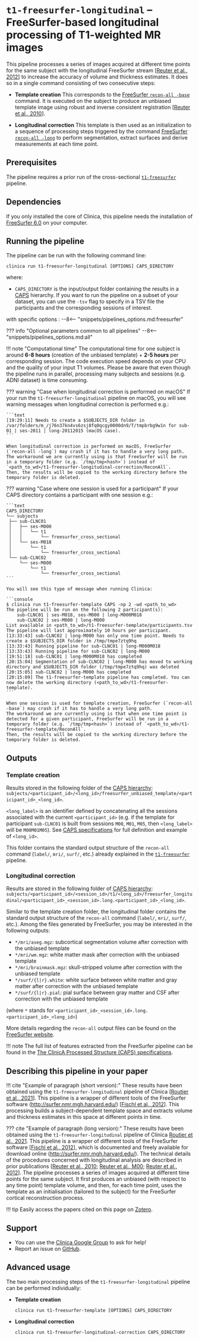 <!-- markdownlint-disable MD046-->
# `t1-freesurfer-longitudinal` – FreeSurfer-based longitudinal processing of T1-weighted MR images

This pipeline processes a series of images acquired at different time points for the same subject with the longitudinal FreeSurfer stream
[[Reuter et al., 2012](http://dx.doi.org/10.1016/j.neuroimage.2012.02.084)]
to increase the accuracy of volume and thickness estimates.
It does so in a single command consisting of two consecutive steps:

- **Template creation** This corresponds to the
[FreeSurfer `recon-all -base`](https://surfer.nmr.mgh.harvard.edu/fswiki/LongitudinalProcessing)
command.
It is executed on the subject to produce an unbiased template image using robust and
inverse consistent registration
[[Reuter et al., 2010](http://dx.doi.org/10.1016/j.neuroimage.2010.07.020)].

- **Longitudinal correction** This template is then used as an initialization to a sequence of processing steps triggered by the command
[FreeSurfer `recon-all -long`](https://surfer.nmr.mgh.harvard.edu/fswiki/LongitudinalProcessing)
to perform segmentation, extract surfaces and derive measurements at each time point.

## Prerequisites

The pipeline requires a prior run of the cross-sectional [`t1-freesurfer`](../T1_FreeSurfer) pipeline.

## Dependencies

If you only installed the core of Clinica, this pipeline needs the installation of [FreeSurfer 6.0](../Software/Third-party.md#freesurfer) on your computer.

## Running the pipeline

The pipeline can be run with the following command line:

```Text
clinica run t1-freesurfer-longitudinal [OPTIONS] CAPS_DIRECTORY 
```

where:

- `CAPS_DIRECTORY` is the input/output folder containing the results in a [CAPS](../../CAPS/Introduction) hierarchy.
If you want to run the pipeline on a subset of your dataset, you can use the `-tsv` flag to specify in a TSV file the participants and the corresponding sessions of interest.

with specific options :
--8<-- "snippets/pipelines_options.md:freesurfer"

??? info "Optional parameters common to all pipelines"
    --8<-- "snippets/pipelines_options.md:all"

!!! note "Computational time"
    The computational time for one subject is around **6-8 hours** (creation of the unbiased template) + **2-5 hours** per corresponding session.
    The code execution speed depends on your CPU and the quality of your input T1 volumes.
    Please be aware that even though the pipeline runs in parallel, processing many subjects and sessions (e.g. ADNI dataset) is time consuming.


??? warning "Case when longitudinal correction is performed on macOS"
    If your run the `t1-freesurfer-longitudinal` pipeline on macOS, you will see warning messages when longitudinal correction is performed e.g.:

    ```text
    [19:29:11] Needs to create a $SUBJECTS_DIR folder in /var/folders/m_/j76n37kn4vs6zsj8fq0qcgy0000dn9/T/tmpbrbg9w1n for sub-01 | ses-2011 | long-20112015 (macOS case).
    ```

    When longitudinal correction is performed on macOS, FreeSurfer (`recon-all -long`) may crash if it has to handle a very long path.
    The workaround we are currently using is that FreeSurfer will be run in a temporary folder (e.g. `/tmp/tmp<hash>`) instead of `<path_to_wd>/t1-freesurfer-longitudinal-correction/ReconAll`.
    Then, the results will be copied to the working directory before the temporary folder is deleted.

??? warning "Case where one session is used for a participant"
    If your CAPS directory contains a participant with one session e.g.:

    ```text
    CAPS_DIRECTORY
    └── subjects
     ├── sub-CLNC01
     │   ├── ses-M000
     │   │   └── t1
     │   │       └── freesurfer_cross_sectional
     │   └── ses-M018
     │       └── t1
     │           └── freesurfer_cross_sectional
     └── sub-CLNC02
         └── ses-M000
             └── t1
                 └── freesurfer_cross_sectional
    ```

    You will see this type of message when running Clinica:

    ```console
    $ clinica run t1-freesurfer-template CAPS -np 2 -wd <path_to_wd>
    The pipeline will be run on the following 2 participant(s):
        sub-CLNC01 | ses-M018, ses-M000 | long-M000M018
        sub-CLNC02 | ses-M000 | long-M000
    List available in <path_to_wd>/t1-freesurfer-template/participants.tsv
    The pipeline will last approximately 10 hours per participant.
    [13:33:43] sub-CLNC02 | long-M000 has only one time point. Needs to create a $SUBJECTS_DIR folder in /tmp/tmpe7ztq9hq
    [13:33:43] Running pipeline for sub-CLNC01 | long-M000M018
    [13:33:43] Running pipeline for sub-CLNC02 | long-M000
    [19:51:18] sub-CLNC01 | long-M000M018 has completed
    [20:15:04] Segmentation of sub-CLNC02 | long-M000 has moved to working directory and $SUBJECTS_DIR folder (/tmp/tmpe7ztq9hq) was deleted
    [20:15:05] sub-CLNC02 | long-M000 has completed
    [20:15:09] The t1-freesurfer-template pipeline has completed. You can now delete the working directory (<path_to_wd>/t1-freesurfer-template).
    ```

    When one session is used for template creation, FreeSurfer (`recon-all -base`) may crash if it has to handle a very long path.
    The workaround we are currently using is that when one time point is detected for a given participant, FreeSurfer will be run in a temporary folder (e.g. `/tmp/tmp<hash>`) instead of `<path_to_wd>/t1-freesurfer-template/ReconAll`.
    Then, the results will be copied to the working directory before the temporary folder is deleted.

## Outputs

### Template creation

Results stored in the following folder of the
[CAPS hierarchy](../../CAPS/Specifications/#t1-freesurfer-longitudinal-freesurfer-based-longitudinal-processing-of-t1-weighted-mr-images):
`subjects/<participant_id>/<long_id>/freesurfer_unbiased_template/<participant_id>_<long_id>`.

`<long_label>` is an identifier defined by concatenating all the sessions associated with the current `<participant_id>` (e.g. if the template for participant `sub-CLNC01` is built from sessions `M00`, `M01`, `M05`, then `<long_label>` will be `M00M01M05`).
See [CAPS specifications](../../CAPS/Introduction/#subject-and-group-naming) for full definition and example of `<long_id>`.

This folder contains the standard output structure of the `recon-all` command (`label/`, `mri/`, `surf/`, etc.) already explained in the [`t1-freesurfer`](../T1_FreeSurfer) pipeline.

### Longitudinal correction

Results are stored in the following folder of
[CAPS hierarchy](../../CAPS/Specifications/#t1-freesurfer-longitudinal-freesurfer-based-longitudinal-processing-of-t1-weighted-mr-images):
`subjects/<participant_id>/<session_id>/t1/<long_id>/freesurfer_longitudinal/<participant_id>_<session_id>.long.<participant_id>_<long_id>`.

Similar to the template creation folder, the longitudinal folder contains the standard output structure of the `recon-all` command (`label/`, `mri/`, `surf/`, etc.).
Among the files generated by FreeSurfer, you may be interested in the following outputs:

- `*/mri/aseg.mgz`: subcortical segmentation volume after correction with the unbiased template
- `*/mri/wm.mgz`: white matter mask after correction with the unbiased template
- `*/mri/brainmask.mgz`: skull-stripped volume after correction with the unbiased template
- `*/surf/{l|r}.white`: white surface between white matter and gray matter after correction with the unbiased template
- `*/surf/{l|r}.pial`: pial surface between gray matter and CSF after correction with the unbiased template

(where `*` stands for `<participant_id>_<session_id>.long.<participant_id>_<long_id>`)

More details regarding the `recon-all` output files can be found on the [FreeSurfer website](https://surfer.nmr.mgh.harvard.edu/fswiki/ReconAllOutputFiles).

<!-- TODO: Add note regarding TSV files generated in this sub-section -->

!!! note
    The full list of features extracted from the FreeSurfer pipeline can be found in the
    [The ClinicA Processed Structure (CAPS) specifications](../../CAPS/Specifications/#t1-freesurfer-longitudinal-freesurfer-based-longitudinal-processing-of-t1-weighted-mr-images).

<!-- ## Visualization of the results

!!! note
    The visualization command is not available for the moment. Please come back later, this section will be updated ASAP. -->

## Describing this pipeline in your paper

!!! cite "Example of paragraph (short version):"
    These results have been obtained using the `t1-freesurfer-longitudinal` pipeline of Clinica
    [[Routier et al., 2021](https://doi.org/10.3389/fninf.2021.689675)].
    This pipeline is a wrapper of different tools of the FreeSurfer software
    (<http://surfer.nmr.mgh.harvard.edu/>)
    [[Fischl et al., 2012](http://dx.doi.org/10.1016/j.neuroimage.2012.01.021)].
    This processing builds a subject-dependent template space and
    extracts volume and thickness estimates in this space at different points in time.

??? cite "Example of paragraph (long version):"
    These results have been obtained using the `t1-freesurfer-longitudinal` pipeline of Clinica
    [Routier et al., 2021](https://doi.org/10.3389/fninf.2021.689675).
    This pipeline is a wrapper of different tools of the FreeSurfer software
    [[Fischl et al., 2012](http://dx.doi.org/10.1016/j.neuroimage.2012.01.021)],
    which is documented and freely available for download online (<http://surfer.nmr.mgh.harvard.edu/>).
    The technical details of the procedures concerned with longitudinal analysis are described in prior publications
    [[Reuter et al., 2010](https://doi.org/10.1016/j.neuroimage.2010.07.020);
    [Reuter et al., M00](http://dx.doi.org/10.1016/j.neuroimage.M00.02.076);
    [Reuter et al., 2012](http://dx.doi.org/10.1016/j.neuroimage.2012.02.084)].
    The pipeline processes a series of images acquired at different time points for the same subject.
    It first produces an unbiased (with respect to any time point) template volume, and then, for each time point, uses the template as an initialisation (tailored to the subject) for the FreeSurfer cortical reconstruction process.

!!! tip
    Easily access the papers cited on this page on [Zotero](https://www.zotero.org/groups/2240070/clinica_aramislab/items/collectionKey/GHAXT4R5).

## Support

- You can use the [Clinica Google Group](https://groups.google.com/forum/#!forum/clinica-user) to ask for help!
- Report an issue on [GitHub](https://github.com/aramis-lab/clinica/issues).

## Advanced usage

The two main processing steps of the `t1-freesurfer-longitudinal` pipeline can be performed individually:

- **Template creation**

    ```Text
    clinica run t1-freesurfer-template [OPTIONS] CAPS_DIRECTORY
    ```

- **Longitudinal correction**

    ```Text
    clinica run t1-freesurfer-longitudinal-correction CAPS_DIRECTORY
    ```
